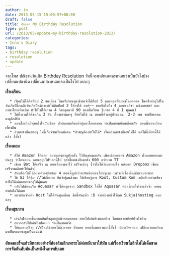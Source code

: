 ```yaml
---
author: in
date: 2013-05-15 15:00:57+00:00
draft: false
title: อัพเดต My Birthday Resolution
type: post
url: /2013/05/update-my-birthday-resolution-2013/
categories:
- Innn's Diary
tags:
- birthday resolution
- resolution
- update
---
```


จากโพส [ปณิธานวันเกิด Birthday Resolution](https://www.innnblog.com/?p=220) วันนี้จะมาอัพเดตซะหน่อยว่าเป็นยังไงบ้าง เปลี่ยนแปลงนิด เปลี่ยนแปลงหน่อยจะเป็นไรไป เหอะๆ

**เรื่องเรียน**



	  * เรียนให้ได้ติดท็อป 2 ของห้อง ในครั้งก่อนๆมาข้าพเจ้าได้ท็อป 5 และหลุดท็อปมาโดยตลอด ในครั้งต่อๆไปในวันเกิดปีนี้จนถึงวันเกิดปีหน้าจะทำให้ติดท็อป 2 ให้จงได้ ยาห์~~ ขาดอีกไม่ถึง 4 คะแนนวิชา คณิตศาสตร์ และ ภาษาไทยเพิ่มเติม ทำให้ไม่ได้เกรด 4 จึงหลุดมาที่ 90 ของชั้นเรียน (เกรด 4 ที่ 1 ทุกคน)
	  * ไม่ทิ้งงานให้ค้างเกิน 3 วัน เรื่องธรรมดาๆ ที่ทำไม่ได้ ณ ตอนนี้ค้างอยู่ประมาณ  2-3 งาน รอเปิดเทอมมาดูอีกทีจ้า
	  * นอนไม่เกินสี่ทุ่มครึ่งในวันเรียน ปกตินอนเกือบห้าทุ่มมาโดยตลอด รอเปิดเทอมอีกเหมือนกัน ตอนนี้นอนเกือบเที่ยงคืน
	  * อ่านหนังสือเยอะๆ ไม่ขี้เกียจวันเรียนพิเศษ *สำคัญต้องทำให้ได้* เรื่องอ่านหนังสือยังไม่ได้ แต่ไม่ขี้เกียจนี้ได้แล้ว (มั้ง)

**เรื่องคอม**



	  * ตีไข่ Amazon ให้แตก อยากลองทำดูซักครั้ง ไว้ปิดเทอมละกัน เนื่องด้วยคนทำ Amazon ทั้งหลายออกมาบ่นๆๆ ว่าโดนแบน เลยขอยุบโปรเจกนี้ไป อุส่าซื้อหนังสือมาตั้ง 600 กว่าบาท TT
	  * เขียน Bot ให้เสร็จ ณ ตอนนี้ดองเอาไว้ เสร็จแล้วๆ [จำไม่ได้ว่าบอทอะไร แต่บอท Dropbox เขียนเสร็จจนเลิกทำไปแล้ว]
	  * อัพบล็อกให้ได้อย่างต่ำอาทิตย์ละ 4 ตอนนี้ดูท่าว่าจะอัพน้อยลงเรื่อยๆแหะ เพราะมีเรื่องอื่นเข้ามาเยอะมาก
	  * ใช้ S3 ให้คุ้ม //ไม่เกี่ยวละ คิดว่าคุ้มแล้วนะ ได้เรียนรู้การ Root, Custom Rom เหลืออีกอย่างเดียวยังไม่ได้เล่นเกมหนักๆให้คุ้มเลย
	  * กลับไปเขียนเว็บ Aquasar ทำให้หลุดจาก Sandbox ให้ได้ Aquasar ตอนนี้จะทิ้งร้างแล้วจ้า หาคนทำต่อไม่ได้เลย
	  * พยายามจ่ายค่า Host ให้ได้ทันทุกเดือน ข้อนี้ทันแล้ว :D จ่ายล่วงหน้าไว้เลย Sukjaihosting แนะนำๆ

**เรื่องสุขภาพ**



	  * เล่นกีฬาเยอะขึ้นจากเดิมที่ขลุกอยู่หน้าคอมตลอด ออกไปเล่นข้างนอกบ้าง โดนแสงอาทิตย์บ้่างไรบ้าง
	  * อยากกลับไปเล่นปิงปอง~~ รอเปิดเทอมจ้า
	  * ให้ผมยาวเร็วๆ //เป็นปณิทานได้ด้วยหรอ ป๊าดดด ตอนนี้ผมยาวมาก[มั้ง] เดียวเปิดเทอม เปลี่ยนจากเกรียนมาเป็นรองทรงสูงเป็นแน่แท้



#### อัพดตเสร็จแล้วมีหลายอย่างที่ต้องล้มเลิกเพราะไม่ค่อยมีเวลาให้มัน แต่เรื่องเรียนนี้เลิกไม่ได้เด็ดขาด การจัดอันดับมันเป็นพลังในการขับเลย
